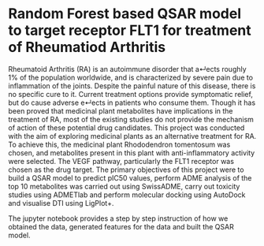 # Random Forest based QSAR model to target receptor FLT1 for treatment of Rheumatiod Arthritis

Rheumatoid Arthritis (RA) is an autoimmune disorder that a↵ects roughly 1% of the population worldwide, and is characterized by severe pain due to inflammation of the joints. Despite the painful nature of this disease, there is no specific cure to it. Current treatment options provide symptomatic relief, but do cause adverse e↵ects in patients who consume them. Though it has been proved that medicinal plant metabolites have implications in the treatment of RA, most of the existing studies do not provide the mechanism of action of these potential drug candidates. This project was conducted with the aim of exploring medicinal plants as an alternative treatment for RA. To achieve this, the medicinal plant Rhododendron tomentosum was chosen, and metabolites present in this plant with anti-inflammatory activity were selected. The VEGF pathway, particularly the FLT1 receptor was chosen as the drug target. The primary objectives of this project were to build a QSAR model to predict pIC50 values, perform ADME analysis of the top 10 metabolites was carried out using SwissADME, carry out toxicity studies using ADMETlab and perform molecular docking using AutoDock and visualise DTI using LigPlot+.

The jupyter notebook provides a step by step instruction of how we obtained the data, generated features for the data and built the QSAR model.
